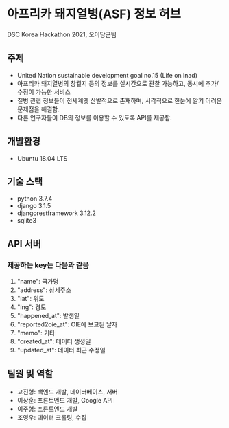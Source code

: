 # 아프리카 돼지열병(ASF) 정보 허브
DSC Korea Hackathon 2021, 오이당근팀 


## 주제
* United Nation sustainable development goal no.15 (Life on lnad)
* 아프리카 돼지열병의 창궐지 등의 정보를 실시간으로 관찰 가능하고, 동시에 추가/수정이 가능한 서비스
* 질병 관련 정보들이 전세계엣 산발적으로 존재하며, 시각적으로 한눈에 알기 어려운 문제점을 해결함.
* 다른 연구자들이 DB의 정보를 이용할 수 있도록 API를 제공함. 

## 개발환경
* Ubuntu 18.04 LTS

## 기술 스택
* python 3.7.4
* django 3.1.5
* djangorestframework 3.12.2
* sqlite3

## API 서버
### 제공하는 key는 다음과 같음
1. "name": 국가명
2. "address": 상세주소
3. "lat": 위도
4. "lng": 경도
5. "happened_at": 발생일
6. "reported2oie_at": OIE에 보고된 날자
7. "memo": 기타
8. "created_at": 데이터 생성일
9. "updated_at": 데이터 최근 수정일 

## 팀원 및 역할 
* 고진형: 백엔드 개발, 데이터베이스, 서버
* 이상훈: 프론트엔드 개발, Google API
* 이주형: 프론트엔드 개발
* 조영우: 데이터 크롤링, 수집
